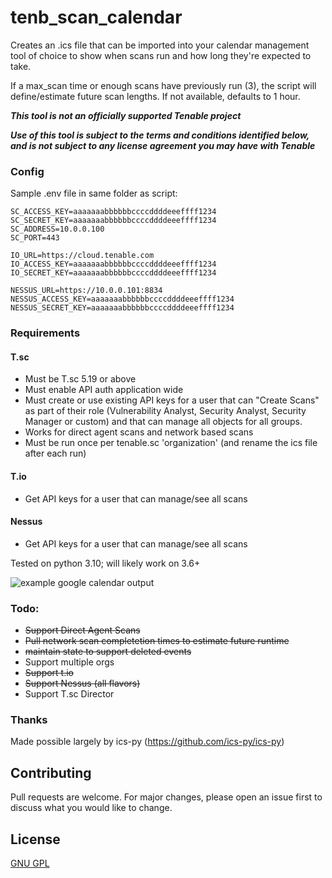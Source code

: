 # tenb_scan_calendar

Creates an .ics file that can be imported into your calendar management tool of choice to show when scans run and how long they're expected to take.

If a max_scan time or enough scans have previously run (3), the script will define/estimate future scan lengths.  If not available, defaults to 1 hour.

***This tool is not an officially supported Tenable project***

***Use of this tool is subject to the terms and conditions identified below, and is not subject to any license agreement you may have with Tenable***

### Config
Sample .env file in same folder as script:

```
SC_ACCESS_KEY=aaaaaaabbbbbbccccddddeeeffff1234  
SC_SECRET_KEY=aaaaaaabbbbbbccccddddeeeffff1234   
SC_ADDRESS=10.0.0.100  
SC_PORT=443  

IO_URL=https://cloud.tenable.com
IO_ACCESS_KEY=aaaaaaabbbbbbccccddddeeeffff1234
IO_SECRET_KEY=aaaaaaabbbbbbccccddddeeeffff1234

NESSUS_URL=https://10.0.0.101:8834
NESSUS_ACCESS_KEY=aaaaaaabbbbbbccccddddeeeffff1234
NESSUS_SECRET_KEY=aaaaaaabbbbbbccccddddeeeffff1234
```
### Requirements
#### T.sc
* Must be T.sc 5.19 or above
* Must enable API auth application wide
* Must create or use existing API keys for a user that can "Create Scans" as part of their role (Vulnerability Analyst, Security Analyst, Security Manager or custom) and that can manage all objects for all groups.
* Works for direct agent scans and network based scans
* Must be run once per tenable.sc 'organization' (and rename the ics file after each run)

#### T.io
* Get API keys for a user that can manage/see all scans

#### Nessus
* Get API keys for a user that can manage/see all scans

Tested on python 3.10; will likely work on 3.6+

![example google calendar output](https://res.cloudinary.com/salted-security/image/upload/v1668117471/Github/tenb_google_calendar_visual.png)

### Todo:
* ~~Support Direct Agent Scans~~
* ~~Pull network scan completetion times to estimate future runtime~~
* ~~maintain state to support deleted events~~
* Support multiple orgs
* ~~Support t.io~~
* ~~Support Nessus (all flavors)~~  
* Support T.sc Director

### Thanks
Made possible largely by ics-py (https://github.com/ics-py/ics-py)

## Contributing
Pull requests are welcome. For major changes, please open an issue first to discuss what you would like to change.


## License
[GNU GPL](https://choosealicense.com/licenses/gpl-3.0/)
